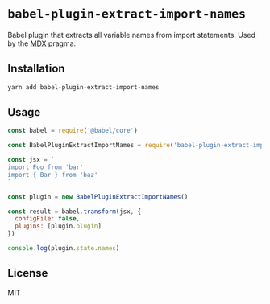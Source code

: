 # `babel-plugin-extract-import-names`

Babel plugin that extracts all variable names from
import statements.  Used by the [MDX](https://mdxjs.com)
pragma.

## Installation

```sh
yarn add babel-plugin-extract-import-names
```

## Usage

```js
const babel = require('@babel/core')

const BabelPluginExtractImportNames = require('babel-plugin-extract-import-names')

const jsx = `
import Foo from 'bar'
import { Bar } from 'baz'
`

const plugin = new BabelPluginExtractImportNames()

const result = babel.transform(jsx, {
  configFile: false,
  plugins: [plugin.plugin]
})

console.log(plugin.state.names)
```

## License

MIT
